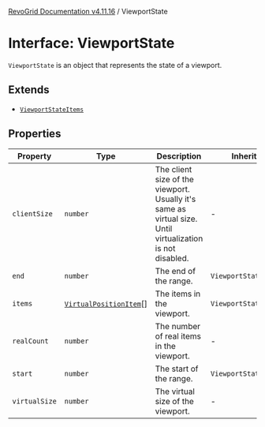 [RevoGrid Documentation v4.11.16](README.md) / ViewportState

# Interface: ViewportState

`ViewportState` is an object that represents the state of a viewport.

## Extends

- [`ViewportStateItems`](TypeAlias.ViewportStateItems.md)

## Properties

| Property | Type | Description | Inherited from | Defined in |
| ------ | ------ | ------ | ------ | ------ |
| `clientSize` | `number` | The client size of the viewport. Usually it's same as virtual size. Until virtualization is not disabled. | - | [src/types/interfaces.ts:546](https://github.com/revolist/revogrid/blob/4a2e1c34e7e1a3d80ec42c0347cc2f82d785aa84/src/types/interfaces.ts#L546) |
| `end` | `number` | The end of the range. | `ViewportStateItems.end` | [src/types/interfaces.ts:514](https://github.com/revolist/revogrid/blob/4a2e1c34e7e1a3d80ec42c0347cc2f82d785aa84/src/types/interfaces.ts#L514) |
| `items` | [`VirtualPositionItem`](Interface.VirtualPositionItem.md)[] | The items in the viewport. | `ViewportStateItems.items` | [src/types/interfaces.ts:525](https://github.com/revolist/revogrid/blob/4a2e1c34e7e1a3d80ec42c0347cc2f82d785aa84/src/types/interfaces.ts#L525) |
| `realCount` | `number` | The number of real items in the viewport. | - | [src/types/interfaces.ts:535](https://github.com/revolist/revogrid/blob/4a2e1c34e7e1a3d80ec42c0347cc2f82d785aa84/src/types/interfaces.ts#L535) |
| `start` | `number` | The start of the range. | `ViewportStateItems.start` | [src/types/interfaces.ts:510](https://github.com/revolist/revogrid/blob/4a2e1c34e7e1a3d80ec42c0347cc2f82d785aa84/src/types/interfaces.ts#L510) |
| `virtualSize` | `number` | The virtual size of the viewport. | - | [src/types/interfaces.ts:539](https://github.com/revolist/revogrid/blob/4a2e1c34e7e1a3d80ec42c0347cc2f82d785aa84/src/types/interfaces.ts#L539) |
